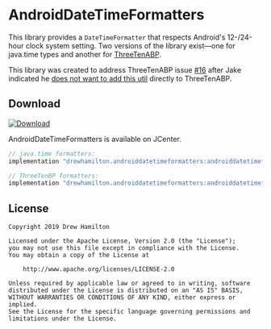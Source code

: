 # AndroidDateTimeFormatters

This library provides a `DateTimeFormatter` that respects Android's 12-/24-hour clock system setting. Two versions of
the library exist—one for java.time types and another for [ThreeTenABP](https://github.com/JakeWharton/ThreeTenABP).

This library was created to address ThreeTenABP issue [#16](https://github.com/JakeWharton/ThreeTenABP/issues/16) after
Jake indicated he
[does not want to add this util](https://github.com/JakeWharton/ThreeTenABP/pull/103#issuecomment-498429319) directly to
ThreeTenABP.

## Download
[![Download](https://api.bintray.com/packages/drewhamilton/AndroidDateTimeFormatters/AndroidDateTimeFormatters-JavaTime/images/download.svg)](https://bintray.com/drewhamilton/RxPreferences)

AndroidDateTimeFormatters is available on JCenter.

```groovy
// java.time formatters:
implementation "drewhamilton.androiddatetimeformatters:androiddatetimeformatters-javatime:$version"

// ThreeTenBP formatters:
implementation "drewhamilton.androiddatetimeformatters:androiddatetimeformatters-threetenbp:$version"
```

## License
```
Copyright 2019 Drew Hamilton

Licensed under the Apache License, Version 2.0 (the "License");
you may not use this file except in compliance with the License.
You may obtain a copy of the License at

    http://www.apache.org/licenses/LICENSE-2.0

Unless required by applicable law or agreed to in writing, software
distributed under the License is distributed on an "AS IS" BASIS,
WITHOUT WARRANTIES OR CONDITIONS OF ANY KIND, either express or implied.
See the License for the specific language governing permissions and
limitations under the License.
```
